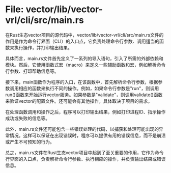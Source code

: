 # File: vector/lib/vector-vrl/cli/src/main.rs

在Rust生态vector项目的源代码中，vector/lib/vector-vrl/cli/src/main.rs文件的作用是作为命令行界面（CLI）的入口点，它负责处理命令行参数、调用适当的函数来执行操作，并打印输出结果。

具体而言，main.rs文件首先定义了一系列的导入语句，引入了所需的外部依赖和模块。然后，它使用函数式宏（macro）来定义一些辅助函数和宏，例如解析命令行参数、打印帮助信息等。

接下来，main函数作为程序的入口，在该函数中，首先解析命令行参数，根据参数调用相应的函数来执行不同的操作。例如，如果命令行参数是"run"，则调用run()函数来开始运行vector服务。如果参数是"validate"，则调用validate()函数来验证vector的配置文件。还可能会有其他操作，具体取决于项目的需求。

在处理函数调用和操作之后，程序可以打印输出结果，例如打印进程ID、指示操作成功或失败的信息等。

此外，main.rs文件还可能包含一些错误处理的代码，以捕获和处理可能出现的异常情况。这样可以保证在出现错误时，程序可以提供有用的错误信息，而不是崩溃或产生不可预知的行为。

总之，main.rs文件在Rust生态vector项目中起到了至关重要的作用，它作为命令行界面的入口点，负责解析命令行参数、执行相应的操作，并负责输出结果或错误信息。

